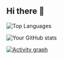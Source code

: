 ## Hi there 👋

<!--
**teachamantofish/teachamantofish** is a ✨ _special_ ✨ repository because its `README.md` (this file) appears on your GitHub profile.

Here are some ideas to get you started:

- 🔭 I’m currently working on ...
- 🌱 I’m currently learning ...
- 📫 How to reach me: ...
- 😄 Pronouns: ...
- ⚡ Fun fact: ...
-->

![Top Languages](https://github-readme-stats.vercel.app/api/top-langs/?username=teachamantofish&layout=compact)

![Your GitHub stats](https://github-readme-stats.vercel.app/api?username=teachamantofish&show_icons=true&theme=default)

[![Activity graph](https://github-readme-activity-graph.vercel.app/graph?username=teachamantofish)](https://github.com/teachamantofish/github-readme-activity-graph)


